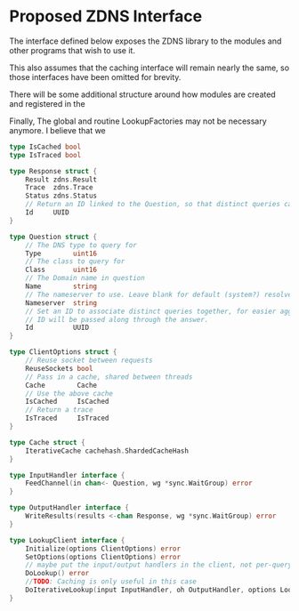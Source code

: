 # Proposed ZDNS Interface 

The interface defined below exposes the ZDNS library to the modules and other programs that wish to use it.

This also assumes that the caching interface will remain nearly the same, so those interfaces have been omitted for brevity.

There will be some additional structure around how modules are created and registered in the

Finally, The global and routine LookupFactories may not be necessary anymore. I believe that we 

```go
type IsCached bool
type IsTraced bool

type Response struct {
    Result zdns.Result
    Trace  zdns.Trace
    Status zdns.Status
    // Return an ID linked to the Question, so that distinct queries can be linked.
    Id     UUID
}

type Question struct {
    // The DNS type to query for
	Type        uint16
    // The class to query for
	Class       uint16
    // The Domain name in question
	Name        string
    // The nameserver to use. Leave blank for default (system?) resolver
    Nameserver  string
    // Set an ID to associate distinct queries together, for easier aggregation
    // ID will be passed along through the answer.
    Id          UUID
}

type ClientOptions struct {
    // Reuse socket between requests
    ReuseSockets bool
    // Pass in a cache, shared between threads
    Cache        Cache
    // Use the above cache
    IsCached     IsCached
    // Return a trace
    IsTraced     IsTraced
}

type Cache struct {
	IterativeCache cachehash.ShardedCacheHash
}

type InputHandler interface {
	FeedChannel(in chan<- Question, wg *sync.WaitGroup) error
}

type OutputHandler interface {
	WriteResults(results <-chan Response, wg *sync.WaitGroup) error
}

type LookupClient interface {
	Initialize(options ClientOptions) error
    SetOptions(options ClientOptions) error
    // maybe put the input/output handlers in the client, not per-query
	DoLookup() error
    //TODO: Caching is only useful in this case
	DoIterativeLookup(input InputHandler, oh OutputHandler, options LookupOptions) error
}
```